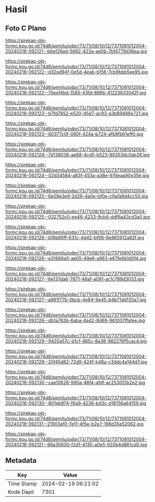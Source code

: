 # Hasil

## Foto C Plano

https://sirekap-obj-formc.kpu.go.id/74d8/pemilu/pdpr/73/71/08/10/12/7371081012004-20240218-092121--b6ef26ad-5662-422e-ae0b-7bf4779d36ea.jpg

https://sirekap-obj-formc.kpu.go.id/74d8/pemilu/pdpr/73/71/08/10/12/7371081012004-20240218-092122--d32ad94f-0e5d-4eab-b156-7cb9bbb5ee95.jpg

https://sirekap-obj-formc.kpu.go.id/74d8/pemilu/pdpr/73/71/08/10/12/7371081012004-20240218-092122--70eef4bd-1585-43fd-896b-41223633042f.jpg

https://sirekap-obj-formc.kpu.go.id/74d8/pemilu/pdpr/73/71/08/10/12/7371081012004-20240218-092123--b7fd7852-e520-45d7-ac93-a3b89486e721.jpg

https://sirekap-obj-formc.kpu.go.id/74d8/pemilu/pdpr/73/71/08/10/12/7371081012004-20240218-092123--60377c0f-060f-424a-b724-afb9fb61eff0.jpg

https://sirekap-obj-formc.kpu.go.id/74d8/pemilu/pdpr/73/71/08/10/12/7371081012004-20240218-092124--7d138038-ae68-4cd5-b523-89353dc0ab26.jpg

https://sirekap-obj-formc.kpu.go.id/74d8/pemilu/pdpr/73/71/08/10/12/7371081012004-20240218-092124--02d34584-a83f-453a-a38e-97deaa90e35e.jpg

https://sirekap-obj-formc.kpu.go.id/74d8/pemilu/pdpr/73/71/08/10/12/7371081012004-20240218-092125--6e09e3e9-2d26-4a0e-bf0e-c9afa9d4cc50.jpg

https://sirekap-obj-formc.kpu.go.id/74d8/pemilu/pdpr/73/71/08/10/12/7371081012004-20240218-092125--032752c0-ee46-4233-9cb4-ddf6a43cd3a0.jpg

https://sirekap-obj-formc.kpu.go.id/74d8/pemilu/pdpr/73/71/08/10/12/7371081012004-20240218-092126--b16b86ff-631c-4d42-bf06-6e865912a82f.jpg

https://sirekap-obj-formc.kpu.go.id/74d8/pemilu/pdpr/73/71/08/10/12/7371081012004-20240218-092126--e31666a5-ae05-49e6-a963-e67fe6b1d0f4.jpg

https://sirekap-obj-formc.kpu.go.id/74d8/pemilu/pdpr/73/71/08/10/12/7371081012004-20240218-092127--6e137da6-7871-48af-a091-ac1c789d3033.jpg

https://sirekap-obj-formc.kpu.go.id/74d8/pemilu/pdpr/73/71/08/10/12/7371081012004-20240218-092127--a981f77b-0bcb-4e84-9e45-b4b71dd135a7.jpg

https://sirekap-obj-formc.kpu.go.id/74d8/pemilu/pdpr/73/71/08/10/12/7371081012004-20240218-092128--db1a763b-6aba-4a42-8d69-961007ffafee.jpg

https://sirekap-obj-formc.kpu.go.id/74d8/pemilu/pdpr/73/71/08/10/12/7371081012004-20240218-092129--9420a57c-d1cf-465c-8a38-982276f5cac4.jpg

https://sirekap-obj-formc.kpu.go.id/74d8/pemilu/pdpr/73/71/08/10/12/7371081012004-20240218-092129--20f45d82-72d9-424f-b48a-c3ddc4a144d7.jpg

https://sirekap-obj-formc.kpu.go.id/74d8/pemilu/pdpr/73/71/08/10/12/7371081012004-20240218-092130--cae10626-990a-46f4-afdf-ac253051b2e2.jpg

https://sirekap-obj-formc.kpu.go.id/74d8/pemilu/pdpr/73/71/08/10/12/7371081012004-20240218-092130--801eb974-f6a9-4236-bd3c-d18156a64159.jpg

https://sirekap-obj-formc.kpu.go.id/74d8/pemilu/pdpr/73/71/08/10/12/7371081012004-20240218-092131--21903af0-7e11-4f5e-b2e7-198d35e52062.jpg

https://sirekap-obj-formc.kpu.go.id/74d8/pemilu/pdpr/73/71/08/10/12/7371081012004-20240218-092121--98a30630-f2d1-4130-a0e5-920b4d861cd0.jpg


## Metadata

| Key        | Value               |
| ---------- | ------------------- |
| Time Stamp | 2024-02-19 06:21:02 |
| Kode Dapil | 7301                |



